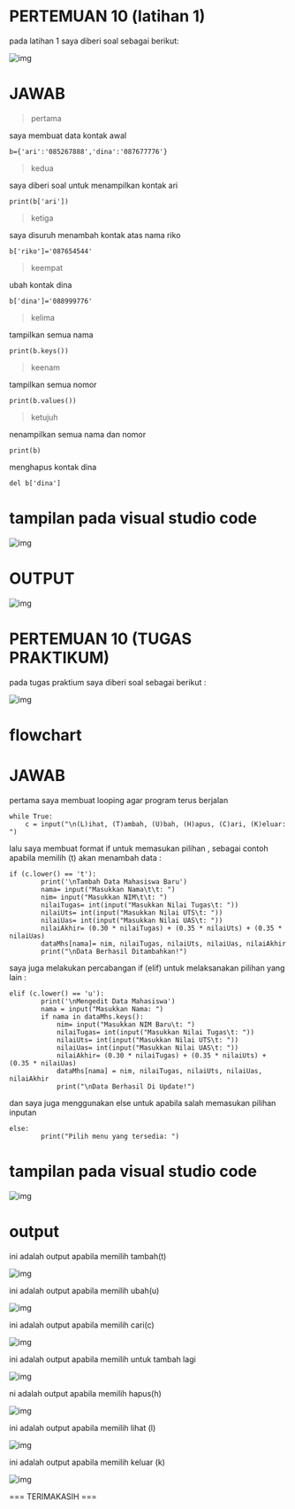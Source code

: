 # PERTEMUAN 10 (latihan 1)

pada latihan 1 saya diberi soal sebagai berikut:

![img](gambar/soal1.PNG)

# JAWAB

>pertama

saya membuat data kontak awal

    b={'ari':'085267888','dina':'087677776'}

>kedua

saya diberi soal untuk menampilkan kontak ari

    print(b['ari'])

>ketiga

saya disuruh menambah kontak atas nama riko

    b['riko']='087654544'

>keempat

ubah kontak dina

    b['dina']='088999776'

>kelima

tampilkan semua nama

    print(b.keys())

>keenam

tampilkan semua nomor

    print(b.values())

>ketujuh

nenampilkan semua nama dan nomor

    print(b)

menghapus kontak dina

    del b['dina']

# tampilan pada visual studio code

![img](gambar/syntax1.PNG)

# OUTPUT

![img](gambar/ssoutput1.PNG)

# PERTEMUAN 10 (TUGAS PRAKTIKUM)

pada tugas praktium saya diberi soal sebagai berikut :

![img](gambar/soal2.PNG)

# flowchart

# JAWAB

pertama saya membuat looping agar program terus berjalan

    while True:
        c = input("\n(L)ihat, (T)ambah, (U)bah, (H)apus, (C)ari, (K)eluar: ")        

lalu saya membuat format if untuk memasukan pilihan , sebagai contoh apabila memilih (t) akan menambah data :

    if (c.lower() == 't'):                                               
            print('\nTambah Data Mahasiswa Baru')
            nama= input("Masukkan Nama\t\t: ")                                        
            nim= input("Masukkan NIM\t\t: ")                                         
            nilaiTugas= int(input("Masukkan Nilai Tugas\t: "))                              
            nilaiUts= int(input("Masukkan Nilai UTS\t: "))                                   
            nilaiUas= int(input("Masukkan Nilai UAS\t: "))                                    
            nilaiAkhir= (0.30 * nilaiTugas) + (0.35 * nilaiUts) + (0.35 * nilaiUas)              
            dataMhs[nama]= nim, nilaiTugas, nilaiUts, nilaiUas, nilaiAkhir                         
            print("\nData Berhasil Ditambahkan!")

saya juga melakukan percabangan if (elif) untuk melaksanakan pilihan yang lain :

    elif (c.lower() == 'u'):                                                                    
            print('\nMengedit Data Mahasiswa')
            nama = input("Masukkan Nama: ")                                                         
            if nama in dataMhs.keys():                              
                nim= input("Masukkan NIM Baru\t: ")                              
                nilaiTugas= int(input("Masukkan Nilai Tugas\t: "))                           
                nilaiUts= int(input("Masukkan Nilai UTS\t: "))                           
                nilaiUas= int(input("Masukkan Nilai UAS\t: "))                           
                nilaiAkhir= (0.30 * nilaiTugas) + (0.35 * nilaiUts) + (0.35 * nilaiUas)          
                dataMhs[nama] = nim, nilaiTugas, nilaiUts, nilaiUas, nilaiAkhir                      
                print("\nData Berhasil Di Update!")

dan saya juga menggunakan else untuk apabila salah memasukan pilihan inputan

    else:
            print("Pilih menu yang tersedia: ")                                                    

# tampilan pada visual studio code

![img](gambar/syntax2.PNG)

# output

ini adalah output apabila memilih tambah(t)


![img](gambar/tambah1.PNG)

ini adalah output apabila memilih ubah(u)

![img](gambar/ubah.PNG)

ini adalah output apabila memilih cari(c)

![img](gambar/cari.PNG)

ini adalah output apabila memilih untuk tambah lagi

![img](gambar/tambah2.PNG)

ni adalah output apabila memilih hapus(h)

![img](gambar/hapus.PNG)

ini adalah output apabila memilih lihat (l)

![img](gambar/lihat.PNG)

ini adalah output apabila memilih keluar (k)

![img](gambar/keluar.PNG)

=== TERIMAKASIH ===










